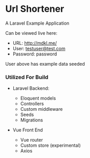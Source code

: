 # Url Shortener
A Laravel Example Application

Can be viewed live here:
* URL: http://mdkl.me/
* User: testuser@test.com
* Password: password

User above has example data seeded

### Utilized For Build
* Laravel Backend: 
    * Eloquent models
    * Controllers
    * Custom middleware
    * Seeds
    * Migrations
    
* Vue Front End
    * Vue router
    * Custom store (experimental)
    * Axios
